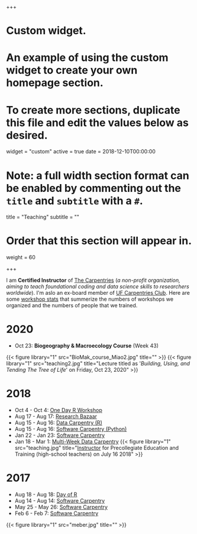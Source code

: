 +++
# Custom widget.
# An example of using the custom widget to create your own homepage section.
# To create more sections, duplicate this file and edit the values below as desired.
widget = "custom"
active = true
date = 2018-12-10T00:00:00

# Note: a full width section format can be enabled by commenting out the `title` and `subtitle` with a `#`.
title = "Teaching"
subtitle = ""

# Order that this section will appear in.
weight = 60

+++

I am **Certified Instructor** of [The Carpentries](https://carpentries.org/) (_a non-profit organization, aiming to teach foundational coding and data science skills to researchers worldwide_). I'm aslo an ex-board member of [UF Carpentries Club](https://www.uf-carpentries.org/). Here are some [workshop stats](https://www.uf-carpentries.org/stats/) that summerize the numbers of workshops we organized and the numbers of people that we trained.

# 2020
- Oct 23: **Biogeography & Macroecology Course** (Week 43)  

{{< figure library="1" src="BioMak_course_Miao2.jpg" title="" >}} 
{{< figure library="1" src="teaching2.jpg" title="Lecture titled as '_Building, Using, and Tending The Tree of Life_' on Friday, Oct 23, 2020" >}}


# 2018
- Oct 4 - Oct 4: [One Day R Workshop](https://uf-carpentry.github.io/2018-10-04-ufii-one-day/)
- Aug 17 - Aug 17: [Research Bazaar](https://uf-carpentry.github.io/resbaz2018/gainesville/)
- Aug 15 - Aug 16: [Data Carpentry (R)](https://picardis.github.io/2018-08-15-ufii/)
- Aug 15 - Aug 16: [Software Carpentry (Python)](https://punama.github.io/2018-08-15-SWC/)
- Jan 22 - Jan 23: [Software Carpentry](https://uf-carpentry.github.io/2018-01-22-UFII/)
- Jan 18 - Mar 1: [Multi-Week Data Carpentry](https://ufrmeetup.github.io/2018-01-18-UF-R/)
{{< figure library="1" src="teaching.jpg" title="[Instructor]( https://twitter.com/UFCPET/status/1019341808688664576) for Precollegiate Education and Training (high-school teachers) on July 16 2018" >}}

# 2017
- Aug 18 - Aug 18: [Day of R](https://uf-carpentry.github.io/2017-08-18-Marston-RDay/)
- Aug 14 - Aug 14: [Software Carpentry](https://uf-carpentry.github.io/2017-08-14-UFII-SwC/)
- May 25 - May 26: [Software Carpentry](https://weecology.github.io/2017-05-25-UF/)
- Feb 6 - Feb 7: [Software Carpentry](https://acislab.github.io/2017-02-06-UF-Informatics-Institute/)

{{< figure library="1" src="meber.jpg" title="" >}}
